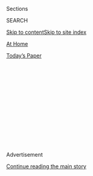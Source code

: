 <div id="app">

<div>

<div>

<div>

<div class="NYTAppHideMasthead css-1q2w90k e1suatyy0">

<div class="section css-ui9rw0 e1suatyy2">

<div class="css-eph4ug er09x8g0">

<div class="css-6n7j50">

</div>

<span class="css-1dv1kvn">Sections</span>

<div class="css-10488qs">

<span class="css-1dv1kvn">SEARCH</span>

</div>

[Skip to content](#site-content)[Skip to site index](#site-index)

</div>

<div id="masthead-section-label" class="css-1wr3we4 eaxe0e00">

[At
Home](https://www.nytimes3xbfgragh.onion/spotlight/at-home)

</div>

<div class="css-10698na e1huz5gh0">

</div>

</div>

<div id="masthead-bar-one" class="section hasLinks css-15hmgas e1csuq9d3">

<div class="css-uqyvli e1csuq9d0">

</div>

<div class="css-1uqjmks e1csuq9d1">

</div>

<div class="css-9e9ivx">

[](https://myaccount.nytimes3xbfgragh.onion/auth/login?response_type=cookie&client_id=vi)

</div>

<div class="css-1bvtpon e1csuq9d2">

[Today’s
Paper](https://www.nytimes3xbfgragh.onion/section/todayspaper)

</div>

</div>

</div>

</div>

<div data-aria-hidden="false">

<div id="site-content" data-role="main">

<div>

<div class="css-1aor85t" style="opacity:0.000000001;z-index:-1;visibility:hidden">

<div class="css-1hqnpie">

<div class="css-epjblv">

<span class="css-17xtcya">[At
Home](/spotlight/at-home)</span><span class="css-x15j1o">|</span><span class="css-fwqvlz">True
Crime Podcasts at the Intersection of
Race</span>

</div>

<div class="css-k008qs">

<div class="css-1iwv8en">

<span class="css-18z7m18"></span>

<div>

</div>

</div>

<span class="css-1n6z4y">https://nyti.ms/2Ejfr4g</span>

<div class="css-1705lsu">

<div class="css-4xjgmj">

<div class="css-4skfbu" data-role="toolbar" data-aria-label="Social Media Share buttons, Save button, and Comments Panel with current comment count" data-testid="share-tools">

  - 
  - 
  - 
  - 
    
    <div class="css-6n7j50">
    
    </div>

  - 

</div>

</div>

</div>

</div>

</div>

</div>

<div id="NYT_TOP_BANNER_REGION" class="css-13pd83m">

</div>

<div id="top-wrapper" class="css-1sy8kpn">

<div id="top-slug" class="css-l9onyx">

Advertisement

</div>

[Continue reading the main
story](#after-top)

<div class="ad top-wrapper" style="text-align:center;height:100%;display:block;min-height:250px">

<div id="top" class="place-ad" data-position="top" data-size-key="top">

</div>

</div>

<div id="after-top">

</div>

</div>

<div>

<div id="sponsor-wrapper" class="css-1hyfx7x">

<div id="sponsor-slug" class="css-19vbshk">

Supported by

</div>

[Continue reading the main
story](#after-sponsor)

<div id="sponsor" class="ad sponsor-wrapper" style="text-align:center;height:100%;display:block">

</div>

<div id="after-sponsor">

</div>

</div>

<div class="css-186x18t">

</div>

<div class="css-1vkm6nb ehdk2mb0">

# True Crime Podcasts at the Intersection of Race

</div>

True crime is the lifeblood of podcasting. Here’s a list of shows that
make racial justice their
focus.

<div class="css-79elbk" data-testid="photoviewer-wrapper">

<div class="css-z3e15g" data-testid="photoviewer-wrapper-hidden">

</div>

<div class="css-1a48zt4 ehw59r15" data-testid="photoviewer-children">

![](https://static01.graylady3jvrrxbe.onion/images/2020/07/26/podcasts/26ah-truecrime-podcast/26ah-truecrime-podcast-articleLarge.jpg?quality=75&auto=webp&disable=upscale)

</div>

</div>

<div class="css-18e8msd">

<div class="css-vp77d3 epjyd6m0">

<div class="css-1baulvz">

By [<span class="css-1baulvz last-byline" itemprop="name">Phoebe
Lett</span>](https://www.nytimes3xbfgragh.onion/by/phoebe-lett)

</div>

</div>

  - 
    
    <div class="css-ld3wwf e16638kd2">
    
    Published July 25, 2020Updated July 27,
    2020
    
    </div>

  - 
    
    <div class="css-4xjgmj">
    
    <div class="css-pvvomx" data-role="toolbar" data-aria-label="Social Media Share buttons, Save button, and Comments Panel with current comment count" data-testid="share-tools">
    
      - 
      - 
      - 
      - 
        
        <div class="css-6n7j50">
        
        </div>
    
      - 
    
    </div>
    
    </div>

</div>

</div>

<div class="section meteredContent css-1r7ky0e" name="articleBody" itemprop="articleBody">

<div class="css-1fanzo5 StoryBodyCompanionColumn">

<div class="css-53u6y8">

When people think of true crime podcasts, they inevitably think of
“Serial.” But the genre is vast, and the podcasts listed here
represent that diversity: a mother who investigates the death of her own
son, a journalist recovering the lost history of a nearly forgotten race
massacre, two friends telling each other stories about their favorite
serial killers of color. They all have one thing in common: These
stories are also about how racism and inequality intersect with the
deeply flawed systems of criminal justice.

## [Somebody](https://theintercept.com/podcasts/somebody/)

Produced by the digital news outfit The Intercept,
“[Somebody](https://theintercept.com/podcasts/somebody/)” is an
investigation into the 2016 death of 22-year old Courtney Copeland in
Chicago. What makes the show stand out is its host, Shapearl Wells, who
is Copeland’s mother. After the police refused to release any
information or look into the night Copeland was found outside a police
station with a fatal bullet wound, Wells decided to get to the bottom of
what happened herself. The result is a deeply personal story of a
mother’s pursuit of justice, enhanced by the music and testimony of
one of Copeland’s friends from high school, Chance the Rapper.

## [Black Wall Street 1921](https://www.blackwallstreet-1921.com/)

The recent HBO series “Watchmen” renewed America’s attention to what is
thought to be one of the worst incidents of racial violence in American
history: the race massacre that destroyed Greenwood, an affluent
district in Tulsa, Okla., known as “Black Wall Street.” In this
meticulously narrated podcast, the reporter Nia Clark uses new and
archival interviews to paint the fullest picture of the intertwined
economic and racial conditions that exploded into two days of mass death
and property destruction at the hands of white terrorists, and of what
happened in the
aftermath.

## [Missing and Murdered: Finding Cleo](https://www.cbc.ca/radio/findingcleo)

There is an epidemic of violence against Native women in North America.
The [U.S. Department of
Justice](https://www.justice.gov/archives/ovw/blog/protecting-native-american-and-alaska-native-women-violence-november-native-american)
found that Native American women are murdered at a rate of more than 10
times the national average, and one in three Native women will
experience sexual violence at some point in her life. A [Canadian
national
inquiry](https://www.nytimes3xbfgragh.onion/2019/06/03/world/canada/canada-indigenous-genocide.html)
last year called the country’s crisis of missing and murdered Indigenous
women in recent decades “a Canadian genocide.” The investigative
reporter Connie Walker, who is Cree and from the Okanese First Nation in
Saskatchewan, tells the stories of some of these women and girls in
“Missing and Murdered.” In the first season, Walker hosted an
eight-part series on the 1989 unsolved murder of 24-year-old Alberta
Williams in British Columbia. The second season centers on the
unexplained disappearance of a Saskatchewan girl, Cleopatra Semaganis
Nicotine, who was, along with her five siblings, a victim of the forced
separation of Indigenous children from their families by social workers
in Canada, known as the “[Sixties
Scoop](https://www.nytimes3xbfgragh.onion/2017/10/06/world/canada/indigenous-forced-adoption-sixties-scoop.html).”
But Cleo vanished, and her family has spent decades trying to find her,
believing she was raped and murdered. Walker’s shoe-leather reporting
eventually does answer the question: What happened to
Cleo?

</div>

</div>

<div class="css-1fanzo5 StoryBodyCompanionColumn">

<div class="css-53u6y8">

## [74 Seconds](https://www.mprnews.org/story/2018/04/24/74-seconds-podcast-peabody-mpr-news)

In this Peabody Award-winning Minnesota Public Radio series, the title
refers to the time elapsed after the police officer Jeronimo Yanez
turned on his lights to pull over Philando Castile’s white Oldsmobile in
2016 in a Minneapolis suburb, and the moment Yanez fired seven bullets
into the elementary-school cafeteria worker. The hosts Jon Collins,
Riham Feshir and Tracy Mumford start their 22-part story with some of
the events that led up to that fateful day and follow the case through
its
verdict.

## [Fruit Loops](https://fruitloopspod.com/#:~:text=Fruitloops%20is%20a%20weekly%20podcast,by%20serial%20killers%20of%20color.)

Murder doesn’t necessarily lend itself to humor, but the 2016 podcast
“[My Favorite
Murder](https://www.nytimes3xbfgragh.onion/2018/05/19/style/my-favorite-murder-podcast-murderinos.html)”
— in which funny people tell each other the stories of serial killers
and horrific crimes — put “[comedy murder
podcasts](https://www.nytimes3xbfgragh.onion/2018/02/16/arts/television/the-transgressive-appeal-of-the-comedy-murder-podcast.html)”
on the map. Still, it is hardly the only pod of its kind. Enter Wendy
and Beth Williams (both pseudonyms), two best friends and true-crime
lovers who noticed the dearth of diversity in the genre, in terms of
those shows’ hosts and the subjects they choose. Their show “Fruit
Loops” has many of the same beats as other buddy chat shows; the
difference is in their topic of choice. Wendy, a millennial who
identifies as Black and Latinx, and Beth, a white Gen X’er, swap stories
of serial killers of color and their victims, because, as they say,
contrary to popular belief, “not all serial killers are white\!” Like
all true crime co-hosts, the pair chew on and reacts to the details of
each case, but from multiracial, multigenerational perspectives.

*Join The New York Times*[*Podcast Club on
Facebook*](https://www.facebookcorewwwi.onion/groups/nytpodcastclub/)
*for more suggestions and discussions about all things audio.*

</div>

</div>

</div>

<div>

</div>

<div>

</div>

<div>

</div>

<div>

<div id="bottom-wrapper" class="css-1ede5it">

<div id="bottom-slug" class="css-l9onyx">

Advertisement

</div>

[Continue reading the main
story](#after-bottom)

<div id="bottom" class="ad bottom-wrapper" style="text-align:center;height:100%;display:block;min-height:90px">

</div>

<div id="after-bottom">

</div>

</div>

</div>

</div>

</div>

## Site Index

<div>

</div>

## Site Information Navigation

  - [© <span>2020</span> <span>The New York Times
    Company</span>](https://help.nytimes3xbfgragh.onion/hc/en-us/articles/115014792127-Copyright-notice)

<!-- end list -->

  - [NYTCo](https://www.nytco.com/)
  - [Contact
    Us](https://help.nytimes3xbfgragh.onion/hc/en-us/articles/115015385887-Contact-Us)
  - [Work with us](https://www.nytco.com/careers/)
  - [Advertise](https://nytmediakit.com/)
  - [T Brand Studio](http://www.tbrandstudio.com/)
  - [Your Ad
    Choices](https://www.nytimes3xbfgragh.onion/privacy/cookie-policy#how-do-i-manage-trackers)
  - [Privacy](https://www.nytimes3xbfgragh.onion/privacy)
  - [Terms of
    Service](https://help.nytimes3xbfgragh.onion/hc/en-us/articles/115014893428-Terms-of-service)
  - [Terms of
    Sale](https://help.nytimes3xbfgragh.onion/hc/en-us/articles/115014893968-Terms-of-sale)
  - [Site
    Map](https://spiderbites.nytimes3xbfgragh.onion)
  - [Help](https://help.nytimes3xbfgragh.onion/hc/en-us)
  - [Subscriptions](https://www.nytimes3xbfgragh.onion/subscription?campaignId=37WXW)

</div>

</div>

</div>

</div>
